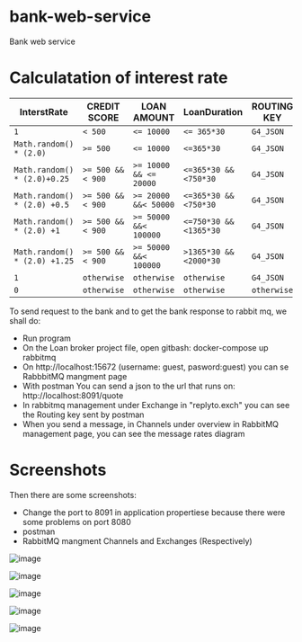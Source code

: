 # bank-web-service
Bank web service

# Calculatation of interest rate

InterstRate | CREDIT SCORE | LOAN AMOUNT  | LoanDuration |ROUTING KEY |
------|-------------|---------------|-------------|-------------| 
 `1` | `< 500 ` | `<= 10000 `  | `<= 365*30` | `G4_JSON` |
  `Math.random() * (2.0)` | `>= 500 ` | `<= 10000`  | `<=365*30` | `G4_JSON` |
 `Math.random() * (2.0)+0.25` | `>= 500 && < 900 ` | `>= 10000 && <= 20000`  | `<=365*30 && <750*30 ` | `G4_JSON` |
 `Math.random() * (2.0) +0.5` |`>= 500 && < 900 ` | `>= 20000 &&< 50000`  | `<=365*30 && <750*30` | `G4_JSON` |
`Math.random() * (2.0) +1` |`>= 500 && < 900 ` | `>= 50000 &&< 100000`  | `<=750*30 && <1365*30` | `G4_JSON` |
`Math.random() * (2.0) +1.25` |`>= 500 && < 900 ` | `>= 50000 &&< 100000`  | `>1365*30 && <2000*30` | `G4_JSON` |
 `1` | `otherwise`| `otherwise`| `otherwise` |`G4_JSON` |
 `0` | `otherwise` | `otherwise`| `otherwise`| `otherwise`|
To send request to the bank and to get the bank response to rabbit mq, we shall do:

- Run program
- On the Loan broker project file, open gitbash: docker-compose up rabbitmq 
- On http://localhost:15672 (username: guest, pasword:guest) you can se RabbbitMQ mangment page
- With postman You can send a json to the url that runs on: http://localhost:8091/quote
- In rabbitmq management under Exchange in "replyto.exch" you can see the Routing key sent by postman
- When you send a message, in Channels under overview in RabbitMQ management page, you can see the message rates diagram

# Screenshots
Then there are some screenshots:
- Change the port to 8091 in application propertiese because there were some problems on port 8080 
- postman
- RabbitMQ mangment Channels and Exchanges
(Respectively)


![image](https://user-images.githubusercontent.com/20173643/48667407-15d4c780-ead5-11e8-9ca1-1f7f33c4d7f6.png)

![image](https://user-images.githubusercontent.com/20173643/48667423-664c2500-ead5-11e8-894b-9c7c2ab5c7ec.png)

![image](https://user-images.githubusercontent.com/20173643/48667434-a6aba300-ead5-11e8-9d8e-f67054ac3b62.png)

![image](https://user-images.githubusercontent.com/20173643/48667446-02762c00-ead6-11e8-8fbd-258203085f7b.png)

![image](https://user-images.githubusercontent.com/20173643/48667455-597c0100-ead6-11e8-992f-2fa70a4011f0.png)
